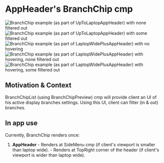 # AppHeader's BranchChip cmp

![BranchChip example (as part of UpToLaptopAppHeader) with none filtered out](https://i.ibb.co/7N1pZ6D/Screenshot-2023-01-02-at-18-23-26.png)
![BranchChip example (as part of UpToLaptopAppHeader) with some filtered out](https://i.ibb.co/JFbn4pv/Screenshot-2023-01-02-at-18-23-44.png)
![BranchChip example (as part of LaptopWidePlusAppHeader) with no hovering](https://i.ibb.co/xzym0cg/Screenshot-2023-01-02-at-18-22-51.png)
![BranchChip example (as part of LaptopWidePlusAppHeader) with hovering, none filtered out](https://i.ibb.co/tH4ZxFJ/Screenshot-2023-01-02-at-18-23-04.png)
![BranchChip example (as part of LaptopWidePlusAppHeader) with hovering, some filtered out](https://i.ibb.co/C5H973h/Screenshot-2023-01-02-at-18-23-15.png)

## Motivation & Context

BranchChipList (using BranchChipPreview) cmp will provide client an UI of his active display branches settings.
Using this UI, client can filter (in & out) branches.

## In app use

Currently, BranchChip renders once:

1. **AppHeader** - Renders at SideMenu cmp (if client's viewport is smaller than laptop wide). - Renders at TopRight corner of the header (if client's viewport is wider than laptop wide).
